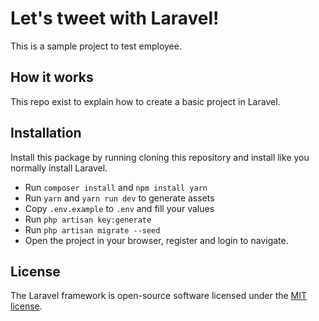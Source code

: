 # Let's tweet with Laravel!

This is a sample project to test employee.

## How it works

This repo exist to explain how to create a basic project in Laravel.

## Installation

Install this package by running cloning this repository and install like you normally install Laravel.

- Run `composer install` and `npm install yarn`
- Run `yarn` and `yarn run dev` to generate assets
- Copy `.env.example` to `.env` and fill your values 
- Run `php artisan key:generate`
- Run `php artisan migrate --seed`
- Open the project in your browser, register and login to navigate.

## License

The Laravel framework is open-source software licensed under the [MIT license](https://opensource.org/licenses/MIT).
